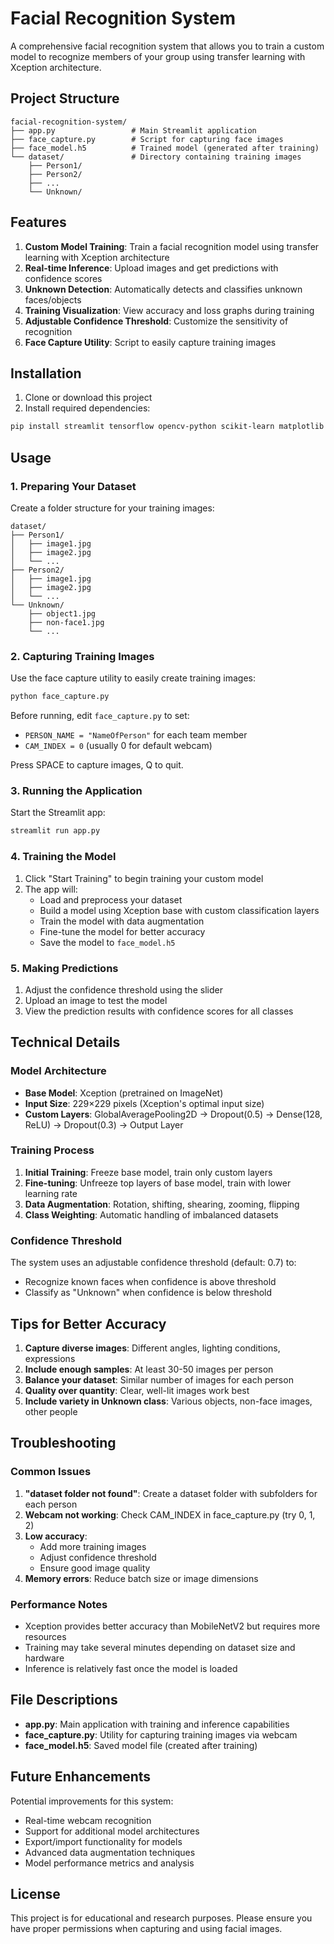 # Facial Recognition System

A comprehensive facial recognition system that allows you to train a custom model to recognize members of your group using transfer learning with Xception architecture.

## Project Structure

```
facial-recognition-system/
├── app.py                 # Main Streamlit application
├── face_capture.py        # Script for capturing face images
├── face_model.h5          # Trained model (generated after training)
└── dataset/               # Directory containing training images
    ├── Person1/
    ├── Person2/
    ├── ...
    └── Unknown/
```

## Features

1. **Custom Model Training**: Train a facial recognition model using transfer learning with Xception architecture
2. **Real-time Inference**: Upload images and get predictions with confidence scores
3. **Unknown Detection**: Automatically detects and classifies unknown faces/objects
4. **Training Visualization**: View accuracy and loss graphs during training
5. **Adjustable Confidence Threshold**: Customize the sensitivity of recognition
6. **Face Capture Utility**: Script to easily capture training images

## Installation

1. Clone or download this project
2. Install required dependencies:

```bash
pip install streamlit tensorflow opencv-python scikit-learn matplotlib numpy
```

## Usage

### 1. Preparing Your Dataset

Create a folder structure for your training images:

```
dataset/
├── Person1/
│   ├── image1.jpg
│   ├── image2.jpg
│   └── ...
├── Person2/
│   ├── image1.jpg
│   ├── image2.jpg
│   └── ...
└── Unknown/
    ├── object1.jpg
    ├── non-face1.jpg
    └── ...
```

### 2. Capturing Training Images

Use the face capture utility to easily create training images:

```bash
python face_capture.py
```

Before running, edit `face_capture.py` to set:
- `PERSON_NAME = "NameOfPerson"` for each team member
- `CAM_INDEX = 0` (usually 0 for default webcam)

Press SPACE to capture images, Q to quit.

### 3. Running the Application

Start the Streamlit app:

```bash
streamlit run app.py
```

### 4. Training the Model

1. Click "Start Training" to begin training your custom model
2. The app will:
   - Load and preprocess your dataset
   - Build a model using Xception base with custom classification layers
   - Train the model with data augmentation
   - Fine-tune the model for better accuracy
   - Save the model to `face_model.h5`

### 5. Making Predictions

1. Adjust the confidence threshold using the slider
2. Upload an image to test the model
3. View the prediction results with confidence scores for all classes

## Technical Details

### Model Architecture

- **Base Model**: Xception (pretrained on ImageNet)
- **Input Size**: 229×229 pixels (Xception's optimal input size)
- **Custom Layers**: GlobalAveragePooling2D → Dropout(0.5) → Dense(128, ReLU) → Dropout(0.3) → Output Layer

### Training Process

1. **Initial Training**: Freeze base model, train only custom layers
2. **Fine-tuning**: Unfreeze top layers of base model, train with lower learning rate
3. **Data Augmentation**: Rotation, shifting, shearing, zooming, flipping
4. **Class Weighting**: Automatic handling of imbalanced datasets

### Confidence Threshold

The system uses an adjustable confidence threshold (default: 0.7) to:
- Recognize known faces when confidence is above threshold
- Classify as "Unknown" when confidence is below threshold

## Tips for Better Accuracy

1. **Capture diverse images**: Different angles, lighting conditions, expressions
2. **Include enough samples**: At least 30-50 images per person
3. **Balance your dataset**: Similar number of images for each person
4. **Quality over quantity**: Clear, well-lit images work best
5. **Include variety in Unknown class**: Various objects, non-face images, other people

## Troubleshooting

### Common Issues

1. **"dataset folder not found"**: Create a dataset folder with subfolders for each person
2. **Webcam not working**: Check CAM_INDEX in face_capture.py (try 0, 1, 2)
3. **Low accuracy**: 
   - Add more training images
   - Adjust confidence threshold
   - Ensure good image quality
4. **Memory errors**: Reduce batch size or image dimensions

### Performance Notes

- Xception provides better accuracy than MobileNetV2 but requires more resources
- Training may take several minutes depending on dataset size and hardware
- Inference is relatively fast once the model is loaded

## File Descriptions

- **app.py**: Main application with training and inference capabilities
- **face_capture.py**: Utility for capturing training images via webcam
- **face_model.h5**: Saved model file (created after training)

## Future Enhancements

Potential improvements for this system:
- Real-time webcam recognition
- Support for additional model architectures
- Export/import functionality for models
- Advanced data augmentation techniques
- Model performance metrics and analysis

## License

This project is for educational and research purposes. Please ensure you have proper permissions when capturing and using facial images.
